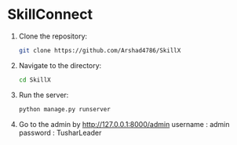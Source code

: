 # SkillConnect

1. Clone the repository:
    ```bash
    git clone https://github.com/Arshad4786/SkillX
    ```

2. Navigate to the directory:
    ```bash
    cd SkillX
    ```

3. Run the server:
    ```bash
    python manage.py runserver
    ```

4. Go to the admin by
     http://127.0.0.1:8000/admin
    username : admin
    password : TusharLeader


